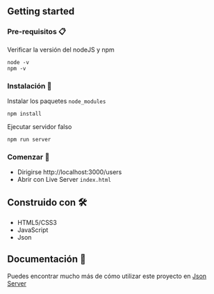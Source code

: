 ## Getting started

### Pre-requisitos 📋
Verificar la versión del nodeJS y npm
```
node -v
npm -v
```

### Instalación 🔧
Instalar los paquetes `node_modules`
```
npm install
```

Ejecutar servidor falso
```
npm run server
```

### Comenzar 🚀
- Dirigirse http://localhost:3000/users
- Abrir con Live Server `index.html`


## Construido con 🛠️
- HTML5/CSS3
- JavaScript
- Json

## Documentación 📖
Puedes encontrar mucho más de cómo utilizar este proyecto en [Json Server](https://github.com/typicode/json-server/)
